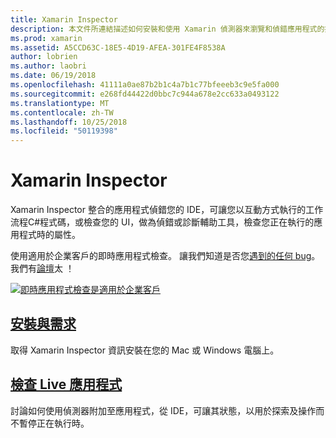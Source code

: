 ```yaml
---
title: Xamarin Inspector
description: 本文件所連結描述如何安裝和使用 Xamarin 偵測器來瀏覽和偵錯應用程式的指南。
ms.prod: xamarin
ms.assetid: A5CCD63C-18E5-4D19-AFEA-301FE4F8538A
author: lobrien
ms.author: laobri
ms.date: 06/19/2018
ms.openlocfilehash: 41111a0ae87b2b1c4a7b1c77bfeeeb3c9e5fa000
ms.sourcegitcommit: e268fd44422d0bbc7c944a678e2cc633a0493122
ms.translationtype: MT
ms.contentlocale: zh-TW
ms.lasthandoff: 10/25/2018
ms.locfileid: "50119398"
---
```

# <a name="xamarin-inspector"></a>Xamarin Inspector

Xamarin Inspector 整合的應用程式偵錯您的 IDE，可讓您以互動方式執行的工作流程C#程式碼，或檢查您的 UI，做為偵錯或診斷輔助工具，檢查您正在執行的應用程式時的屬性。

使用適用於企業客戶的即時應用程式檢查。 讓我們知道是否您[遇到的任何 bug](~/tools/inspector/install.md#reporting-bugs)。 我們有[論壇](https://forums.xamarin.com/categories/inspector)太 ！

[![](images/interactive-1.0.0-bike-inspect-3d-small.png "即時應用程式檢查是適用於企業客戶")](images/interactive-1.0.0-bike-inspect-3d.png#lightbox)

## <a name="installation-and-requirementstoolsinspectorinstallmd"></a>[安裝與需求](~/tools/inspector/install.md)

取得 Xamarin Inspector 資訊安裝在您的 Mac 或 Windows 電腦上。

## <a name="inspecting-live-applicationstoolsinspectorinspectmd"></a>[檢查 Live 應用程式](~/tools/inspector/inspect.md)

討論如何使用偵測器附加至應用程式，從 IDE，可讓其狀態，以用於探索及操作而不暫停正在執行時。


